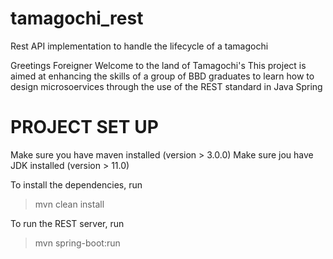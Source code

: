 # tamagochi_rest
Rest API implementation to handle the lifecycle of a tamagochi

Greetings Foreigner Welcome to the land of Tamagochi's
This project is aimed at enhancing the skills of a group of BBD graduates to learn how to design microsoervices through the use of the REST standard in Java Spring

# PROJECT SET UP
Make sure you have maven installed (version > 3.0.0)
Make sure jou have JDK installed (version > 11.0)

To install the dependencies, run 
> mvn clean install 

To run the REST server, run
> mvn spring-boot:run
